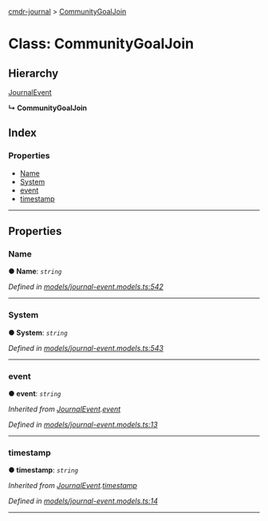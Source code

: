 [cmdr-journal](../README.md) > [CommunityGoalJoin](../classes/communitygoaljoin.md)



# Class: CommunityGoalJoin

## Hierarchy


 [JournalEvent](journalevent.md)

**↳ CommunityGoalJoin**







## Index

### Properties

* [Name](communitygoaljoin.md#name)
* [System](communitygoaljoin.md#system)
* [event](communitygoaljoin.md#event)
* [timestamp](communitygoaljoin.md#timestamp)



---
## Properties
<a id="name"></a>

###  Name

**●  Name**:  *`string`* 

*Defined in [models/journal-event.models.ts:542](https://github.com/chrisbruford/cmdr-journal/blob/1e4d048/src/models/journal-event.models.ts#L542)*





___

<a id="system"></a>

###  System

**●  System**:  *`string`* 

*Defined in [models/journal-event.models.ts:543](https://github.com/chrisbruford/cmdr-journal/blob/1e4d048/src/models/journal-event.models.ts#L543)*





___

<a id="event"></a>

###  event

**●  event**:  *`string`* 

*Inherited from [JournalEvent](journalevent.md).[event](journalevent.md#event)*

*Defined in [models/journal-event.models.ts:13](https://github.com/chrisbruford/cmdr-journal/blob/1e4d048/src/models/journal-event.models.ts#L13)*





___

<a id="timestamp"></a>

###  timestamp

**●  timestamp**:  *`string`* 

*Inherited from [JournalEvent](journalevent.md).[timestamp](journalevent.md#timestamp)*

*Defined in [models/journal-event.models.ts:14](https://github.com/chrisbruford/cmdr-journal/blob/1e4d048/src/models/journal-event.models.ts#L14)*





___


